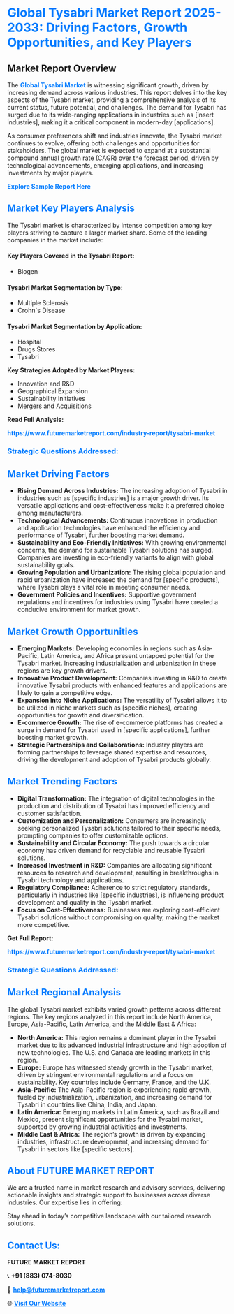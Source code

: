 <h1 style="color: #007BFF;">Global Tysabri Market Report 2025-2033: Driving Factors, Growth Opportunities, and Key Players</h1>

<section id="overview">
<h2>Market Report Overview</h2>
<p>The <a href="https://www.futuremarketreport.com/industry-report/tysabri-market" style="color: #007BFF; text-decoration: none;"><strong>Global Tysabri Market</strong></a> is witnessing significant growth, driven by increasing demand across various industries. This report delves into the key aspects of the Tysabri market, providing a comprehensive analysis of its current status, future potential, and challenges. The demand for Tysabri has surged due to its wide-ranging applications in industries such as [insert industries], making it a critical component in modern-day [applications].</p>
<p>As consumer preferences shift and industries innovate, the Tysabri market continues to evolve, offering both challenges and opportunities for stakeholders. The global market is expected to expand at a substantial compound annual growth rate (CAGR) over the forecast period, driven by technological advancements, emerging applications, and increasing investments by major players.</p>
</section>

<section id="overview">
<p><a href="https://www.futuremarketreport.com/request-sample/reportId=122613" style="color: #007BFF; text-decoration: none;"><strong>Explore Sample Report Here</strong></a></p>
</section>

<section id="key-players">
<h2 style="color: #007BFF;">Market Key Players Analysis</h2>
<p>The Tysabri market is characterized by intense competition among key players striving to capture a larger market share. Some of the leading companies in the market include:</p>
<h4>Key Players Covered in the Tysabri Report:</h4>
<ul><li>Biogen</li></ul>
<h4>Tysabri Market Segmentation by Type:</h4>
<ul><li>Multiple Sclerosis</li><li>Crohn`s Disease</li></ul>

<h4>Tysabri Market Segmentation by Application:</h4>
<ul><li>Hospital</li><li>Drugs Stores</li><li>Tysabri</li></ul>
<p><strong>Key Strategies Adopted by Market Players:</strong></p>
<ul>
<li>Innovation and R&D</li>
<li>Geographical Expansion</li>
<li>Sustainability Initiatives</li>
<li>Mergers and Acquisitions</li>
</ul>
</section>

<section>
<p><strong>Read Full Analysis: </strong></p><a href="https://www.futuremarketreport.com/industry-report/tysabri-market" style="color: #007BFF; text-decoration: none;"><strong>https://www.futuremarketreport.com/industry-report/tysabri-market</strong></a>
<h3 style="color: #007BFF;">Strategic Questions Addressed:</h3>
</section>

<section id="driving-factors">
<h2 style="color: #007BFF;">Market Driving Factors</h2>
<ul>
<li><strong>Rising Demand Across Industries:</strong> The increasing adoption of Tysabri in industries such as [specific industries] is a major growth driver. Its versatile applications and cost-effectiveness make it a preferred choice among manufacturers.</li>
<li><strong>Technological Advancements:</strong> Continuous innovations in production and application technologies have enhanced the efficiency and performance of Tysabri, further boosting market demand.</li>
<li><strong>Sustainability and Eco-Friendly Initiatives:</strong> With growing environmental concerns, the demand for sustainable Tysabri solutions has surged. Companies are investing in eco-friendly variants to align with global sustainability goals.</li>
<li><strong>Growing Population and Urbanization:</strong> The rising global population and rapid urbanization have increased the demand for [specific products], where Tysabri plays a vital role in meeting consumer needs.</li>
<li><strong>Government Policies and Incentives:</strong> Supportive government regulations and incentives for industries using Tysabri have created a conducive environment for market growth.</li>
</ul>
</section>

<section id="growth-opportunities">
<h2 style="color: #007BFF;">Market Growth Opportunities</h2>
<ul>
<li><strong>Emerging Markets:</strong> Developing economies in regions such as Asia-Pacific, Latin America, and Africa present untapped potential for the Tysabri market. Increasing industrialization and urbanization in these regions are key growth drivers.</li>
<li><strong>Innovative Product Development:</strong> Companies investing in R&D to create innovative Tysabri products with enhanced features and applications are likely to gain a competitive edge.</li>
<li><strong>Expansion into Niche Applications:</strong> The versatility of Tysabri allows it to be utilized in niche markets such as [specific niches], creating opportunities for growth and diversification.</li>
<li><strong>E-commerce Growth:</strong> The rise of e-commerce platforms has created a surge in demand for Tysabri used in [specific applications], further boosting market growth.</li>
<li><strong>Strategic Partnerships and Collaborations:</strong> Industry players are forming partnerships to leverage shared expertise and resources, driving the development and adoption of Tysabri products globally.</li>
</ul>
</section>

<section id="trending-factors">
<h2 style="color: #007BFF;">Market Trending Factors</h2>
<ul>
<li><strong>Digital Transformation:</strong> The integration of digital technologies in the production and distribution of Tysabri has improved efficiency and customer satisfaction.</li>
<li><strong>Customization and Personalization:</strong> Consumers are increasingly seeking personalized Tysabri solutions tailored to their specific needs, prompting companies to offer customizable options.</li>
<li><strong>Sustainability and Circular Economy:</strong> The push towards a circular economy has driven demand for recyclable and reusable Tysabri solutions.</li>
<li><strong>Increased Investment in R&D:</strong> Companies are allocating significant resources to research and development, resulting in breakthroughs in Tysabri technology and applications.</li>
<li><strong>Regulatory Compliance:</strong> Adherence to strict regulatory standards, particularly in industries like [specific industries], is influencing product development and quality in the Tysabri market.</li>
<li><strong>Focus on Cost-Effectiveness:</strong> Businesses are exploring cost-efficient Tysabri solutions without compromising on quality, making the market more competitive.</li>
</ul>
</section>

<section>
<p><strong>Get Full Report: </strong></p><a href="https://www.futuremarketreport.com/industry-report/tysabri-market" style="color: #007BFF; text-decoration: none;"><strong>https://www.futuremarketreport.com/industry-report/tysabri-market</strong></a>
<h3 style="color: #007BFF;">Strategic Questions Addressed:</h3>
</section>


<section id="regional-analysis">
<h2 style="color: #007BFF;">Market Regional Analysis</h2>
<p>The global Tysabri market exhibits varied growth patterns across different regions. The key regions analyzed in this report include North America, Europe, Asia-Pacific, Latin America, and the Middle East & Africa:</p>
<ul>
<li><strong>North America:</strong> This region remains a dominant player in the Tysabri market due to its advanced industrial infrastructure and high adoption of new technologies. The U.S. and Canada are leading markets in this region.</li>
<li><strong>Europe:</strong> Europe has witnessed steady growth in the Tysabri market, driven by stringent environmental regulations and a focus on sustainability. Key countries include Germany, France, and the U.K.</li>
<li><strong>Asia-Pacific:</strong> The Asia-Pacific region is experiencing rapid growth, fueled by industrialization, urbanization, and increasing demand for Tysabri in countries like China, India, and Japan.</li>
<li><strong>Latin America:</strong> Emerging markets in Latin America, such as Brazil and Mexico, present significant opportunities for the Tysabri market, supported by growing industrial activities and investments.</li>
<li><strong>Middle East & Africa:</strong> The region’s growth is driven by expanding industries, infrastructure development, and increasing demand for Tysabri in sectors like [specific sectors].</li>
</ul>
</section>

<footer>
<h2 style="color: #007BFF;">About FUTURE MARKET REPORT</h2>
<p>We are a trusted name in market research and advisory services, delivering actionable insights and strategic support to businesses across diverse industries. Our expertise lies in offering:</p>

<p>Stay ahead in today’s competitive landscape with our tailored research solutions.</p>

<h2 style="color: #007BFF;">Contact Us:</h2>
<p><strong>FUTURE MARKET REPORT</strong></p>
<p>📞 <strong>+91 (883) 074-8030</strong></p>
<p>📧 <strong><a href="mailto:help@futuremarketreport.com" style="color: #007BFF;">help@futuremarketreport.com</a></strong></p>
<p>🌐 <strong><a href="https://www.futuremarketreport.com/" style="color: #007BFF;">Visit Our Website</a></strong></p>
</footer>